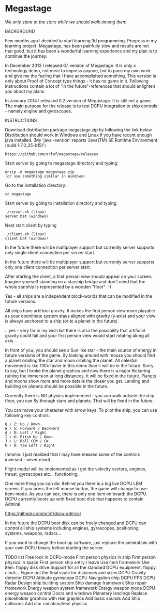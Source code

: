 Megastage
=========
<i>We only stare at the stars while we should walk among them</i>

BACKGROUND

Few months ago I decided to start learning 3d programming. Progress in my learning project: Megastage, has been painfully slow and results are not that good, but it has been a wonderful learning experience and my plan is to continue the journey.

In December 2013 I released 0.1 version of Megastage. It is only a technology demo, not ment to impress anyone, but to pace my own work and give me the feeling that I have accomplished something. This version is only about Proof of Concept type things - it has no game in it. Following instructions contain a lot of "in the future"-references that should enlighten you about my plans. 

In January 2014 I released 0.2 version of Megastage. It is still not a game. The main purpose for the release is to test DCPU integration to ship controls - namely engine and gyroscopes.

INSTRUCTIONS

Download distribution package megastage.zip by following the link below. Distribution should work in Windows and Linux if you have recent enough java installed. (My 'java -version' reports 'Java(TM) SE Runtime Environment (build 1.7.0_25-b15)')

    https://github.com/orlof/megastage/releases

Start server by going to megastage directory and typing:

    unzip -d megastage megastage.zip
    (or use something similar in Windows)

Go to the installation directory:

    cd megastage

Start server by going to installation directory and typing:

    ./server.sh (linux)
    server.bat (windows)

Next start client by typing

    ./client.sh (linux)
    client.bat (windows)

In the future there will be multiplayer support but currently server supports only single client connection per server start.
 
In the future there will be multiplayer support but currently server supports only one client connection per server start.

After starting the client, a first person view should appear on your screen. Imagine yourself standing on a starship bridge and don't mind that the whole starship is represented by a wooden "floor" :-)

Yes - all ships are a independent block-worlds that can be modified in the future versions.

All ships have artificial gravity. It makes the first person view more playable as your coordinate system stays aligned with gravity (y-axis) and your view is always anchored to a ship (or to a planet in the future).

...yes - very far in my wish list there is also the possibility that artificial gravity could fail and your first person view would start rotating along all axis...

In front of you, you should see a Sun like star - the main source of energy in future versions of the game. By looking around with mouse you should find a planet orbiting the star and moon orbiting the planet. All celestial movement is like 100x faster in this demo than it will be in the future. Sorry to say, but I broke the planet graphics and now there is a major flickering ruining the immersion at long distances. It will be fixed in the future. Planets and moons show more and more details the closer you get. Landing and building on planets should be possible in the future.

Currently there is NO physics implemented - you can walk outside the ship floor, you can fly through stars and planets. That will be fixed in the future.

You can move your character with arrow keys. To pilot the ship, you can use following key controls:

    Q / Z: Up / Down
    W / S: Forward / Backward
    A / D: Left / Right
    I / K: Pitch Up / Down
    J / L: Roll CCW / CW
    U / O: Yaw Left / Right

(hmmm. I just realized that I may have messed some of the controls inversed - never mind)

Flight model will be implemented as I get the velocity vectors, engines, thrust, gyroscopes etc... functioning.

One more thing you can do: Behind you there is a big live DCPU LEM screen. If you press the left mouse button, the game will change to use-item-mode. As you can see, there is only one item on board: the DCPU. DCPU currently boots up with fixed boot disk that happens to contain Admiral 

https://github.com/orlof/dcpu-admiral

In the future the DCPU boot disk can be freely changed and DCPU can control all ship systems including engines, gyroscopes, positioning systems, weapons, radars...

If you want to change the boot up software, just replace the admiral.bin with your own DCPU binary before starting the server.

TODO list
    Free look in DCPU-mode
    First person physics in ship
    First person physics in space
    First person ship entry / leave
    Use item framework
    Use item: floppy disk drive
    Support for all the standard DCPU equipment: floppy, clock...
    Figure out the final scale for distances and sizes
    DCPU Gravity detector
    DCPU Attitude gyroscope
    DCPU Navigation chip
    DCPU PPS
    DCPU Radar
    Design ship building system
    Ship damage framework
    Ship repair framework
    Energy weapon system framework
    Energy weapon mode
    DCPU energy weapon control
    Doors and windows
    Planetary landings
    Replace placeholder graphics with real graphics
    Add basic sounds
    Add Ship collisions
    Add star radiation/heat physics

